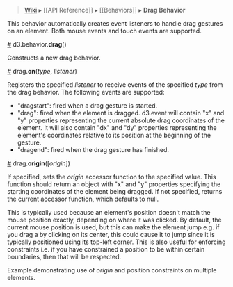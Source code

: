 > [Wiki](Home) ▸ [[API Reference]] ▸ [[Behaviors]] ▸ **Drag Behavior**

This behavior automatically creates event listeners to handle drag gestures on an element. Both mouse events and touch events are supported.

<a name="drag" href="Drag-Behavior#wiki-drag">#</a> d3.behavior.<b>drag</b>()

Constructs a new drag behavior.

<a name="on" href="Drag-Behavior#wiki-on">#</a> drag.<b>on</b>(<i>type</i>, <i>listener</i>)

Registers the specified *listener* to receive events of the specified *type* from the drag behavior. The following events are supported:

* "dragstart": fired when a drag gesture is started.
* "drag": fired when the element is dragged. d3.event will contain "x" and "y" properties representing the current absolute drag coordinates of the element. It will also contain "dx" and "dy" properties representing the element's coordinates relative to its position at the beginning of the gesture.
* "dragend": fired when the drag gesture has finished.

<a name="origin" href="Drag-Behavior#wiki-origin">#</a> drag.<b>origin</b>([*origin*])

If specified, sets the *origin* accessor function to the specified value. This function should return an object with "x" and "y" properties specifying the starting coordinates of the element being dragged. If not specified, returns the current accessor function, which defaults to null.

This is typically used because an element's position doesn't match the mouse position exactly, depending on where it was clicked. By default, the current mouse position is used, but this can make the element jump e.g. if you drag a <rect> by clicking on its center, this could cause it to jump since it is typically positioned using its top-left corner. This is also useful for enforcing constraints i.e. if you have constrained a position to be within certain boundaries, then that will be respected.

Example demonstrating use of *origin* and position constraints on multiple elements.